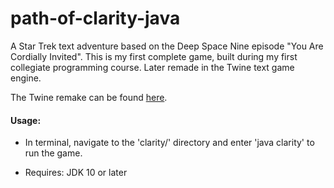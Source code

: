 # path-of-clarity-java

A Star Trek text adventure based on the Deep Space Nine episode "You Are Cordially Invited". This is my first complete game, built during my first collegiate programming course. Later remade in the Twine text game engine.

The Twine remake can be found [here](https://unitvector.itch.io/the-path-of-clarity).


#### Usage:

- In terminal, navigate to the 'clarity/' directory and enter 'java clarity' to run the game.

- Requires: JDK 10 or later
